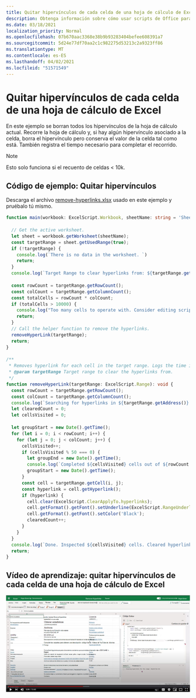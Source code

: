 ```yaml
---
title: Quitar hipervínculos de cada celda de una hoja de cálculo de Excel
description: Obtenga información sobre cómo usar scripts de Office para quitar hipervínculos de cada celda de una hoja de cálculo de Excel.
ms.date: 03/18/2021
localization_priority: Normal
ms.openlocfilehash: 07b670aac3368e38b9b93283404befee608391a7
ms.sourcegitcommit: 5d24e77df70aa2c1c982275d53213c2a9323ff86
ms.translationtype: MT
ms.contentlocale: es-ES
ms.lasthandoff: 04/02/2021
ms.locfileid: "51571549"
---
```

# <a name="remove-hyperlinks-from-each-cell-in-an-excel-worksheet"></a>Quitar hipervínculos de cada celda de una hoja de cálculo de Excel

 En este ejemplo se borran todos los hipervínculos de la hoja de cálculo actual. Recorre la hoja de cálculo y, si hay algún hipervínculo asociado a la celda, borra el hipervínculo pero conserva el valor de la celda tal como está. También registra el tiempo necesario para completar el recorrido.

> [!NOTE]
> Esto solo funciona si el recuento de celdas < 10k.

## <a name="sample-code-remove-hyperlinks"></a>Código de ejemplo: Quitar hipervínculos

Descarga el archivo <a href="remove-hyperlinks.xlsx">remove-hyperlinks.xlsx</a> usado en este ejemplo y pruébalo tú mismo.

```TypeScript
function main(workbook: ExcelScript.Workbook, sheetName: string = 'Sheet1') {

  // Get the active worksheet. 
  let sheet = workbook.getWorksheet(sheetName);
  const targetRange = sheet.getUsedRange(true);
  if (!targetRange) {
    console.log(`There is no data in the worksheet. `)
    return;
  }
  console.log(`Target Range to clear hyperlinks from: ${targetRange.getAddress()}`);

  const rowCount = targetRange.getRowCount();
  const colCount = targetRange.getColumnCount();
  const totalCells = rowCount * colCount;
  if (totalCells > 10000) {
    console.log("Too many cells to operate with. Consider editing script to use selected range and then remove hyperlinks in batches. " + targetRange.getAddress());
    return;
  }
  // Call the helper function to remove the hyperlinks. 
  removeHyperLink(targetRange);
  return;
}

/**
 * Removes hyperlink for each cell in the target range. Logs the time it takes to complete traversal.
 * @param targetRange Target range to clear the hyperlinks from.
 */
function removeHyperLink(targetRange: ExcelScript.Range): void {
  const rowCount = targetRange.getRowCount();
  const colCount = targetRange.getColumnCount();
  console.log(`Searching for hyperlinks in ${targetRange.getAddress()} which contains ${(rowCount * colCount)} cells`);
  let clearedCount = 0;
  let cellsVisited = 0;

  let groupStart = new Date().getTime();
  for (let i = 0; i < rowCount; i++) {
    for (let j = 0; j < colCount; j++) {
      cellsVisited++;
      if (cellsVisited % 50 === 0) {
        let groupEnd = new Date().getTime();
        console.log(`Completed ${cellsVisited} cells out of ${rowCount * colCount}. This group took: ${(groupEnd - groupStart) / 1000} seconds to complete.`);
        groupStart = new Date().getTime();
      }
      const cell = targetRange.getCell(i, j);
      const hyperlink = cell.getHyperlink();
      if (hyperlink) {
        cell.clear(ExcelScript.ClearApplyTo.hyperlinks);
        cell.getFormat().getFont().setUnderline(ExcelScript.RangeUnderlineStyle.none);
        cell.getFormat().getFont().setColor('Black');
        clearedCount++;
      }
    }
  }
  console.log(`Done. Inspected ${cellsVisited} cells. Cleared hyperlinks in: ${clearedCount} cells`);
  return;
}
```

## <a name="training-video-remove-hyperlinks-from-each-cell-in-an-excel-worksheet"></a>Vídeo de aprendizaje: quitar hipervínculos de cada celda de una hoja de cálculo de Excel

[![Vea vídeo paso a paso sobre cómo quitar hipervínculos de cada celda de una hoja de cálculo de Excel](../../images/hyperlinks-vid.jpg)](https://youtu.be/v20fdinxpHU "Vídeo paso a paso sobre cómo quitar hipervínculos de cada celda de una hoja de cálculo de Excel")
